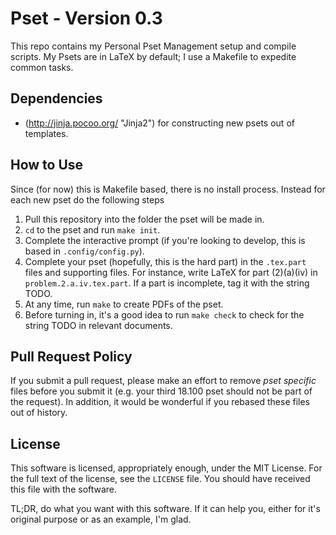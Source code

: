 Pset - Version 0.3
==================

This repo contains my Personal Pset Management setup and compile scripts. My Psets are in LaTeX by default; I use a Makefile to expedite common tasks.

Dependencies
------------

* (http://jinja.pocoo.org/ "Jinja2") for constructing new psets out of templates.

How to Use
----------

Since (for now) this is Makefile based, there is no install process. Instead for each new pset do the following steps

1. Pull this repository into the folder the pset will be made in.
2. `cd` to the pset and run `make init`.
3. Complete the interactive prompt (if you're looking to develop, this is based in `.config/config.py`).
4. Complete your pset (hopefully, this is the hard part) in the `.tex.part` files and supporting files. For instance, write LaTeX for part (2)(a)(iv) in `problem.2.a.iv.tex.part`. If a part is incomplete, tag it with the string TODO.
5. At any time, run `make` to create PDFs of the pset.
6. Before turning in, it's a good idea to run `make check` to check for the string TODO in relevant documents.

Pull Request Policy
-------------------

If you submit a pull request, please make an effort to remove _pset specific_ files before you submit it (e.g. your third 18.100 pset should not be part of the request). In addition, it would be wonderful if you rebased these files out of history.

License
-------

This software is licensed, appropriately enough, under the MIT License. For the full text of the license, see the `LICENSE` file. You should have received this file with the software.

TL;DR, do what you want with this software. If it can help you, either for it's original purpose or as an example, I'm glad.
